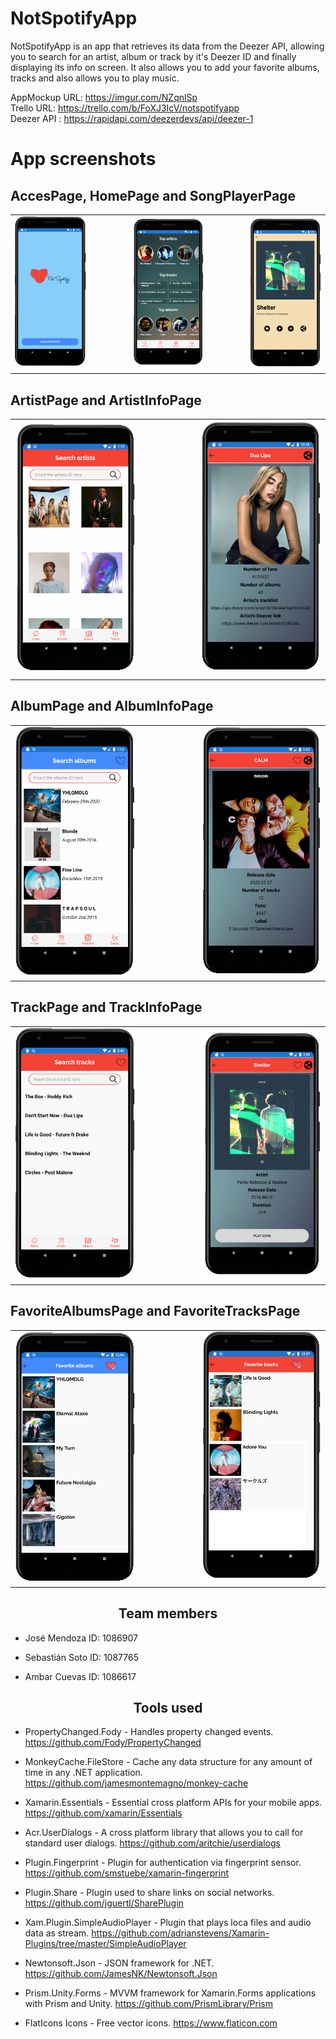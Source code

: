 # NotSpotifyApp
NotSpotifyApp is an app that retrieves its data from the Deezer API, allowing you to search for an artist, album or track by it's Deezer ID and finally displaying its info on screen. It also allows you to add your favorite albums, tracks and also allows you to play music. 

AppMockup URL: https://imgur.com/NZqnlSp  
Trello URL: https://trello.com/b/FoXJ3IcV/notspotifyapp
<br>
Deezer API : https://rapidapi.com/deezerdevs/api/deezer-1
 
# App screenshots
 
## AccesPage, HomePage and SongPlayerPage
<table>
<tr>
<td><img src="AccessPage.PNG" width="250" /></td>
<td> <img width="100"/>  </td>
<td><img src="HomePage.PNG" width="250" /></td>
<td> <img width="100"/>  </td>
<td><img src="SongPlayerPage.PNG" width="250" /></td>
</tr>
</table>

## ArtistPage and ArtistInfoPage
<table>
<tr>
<td><img src="ArtistPage.PNG" width="250" /></td>
<td> <img width="100"/>  </td>
<td><img src="ArtistInfoPage.PNG" width="250" /></td>
</tr>
</table>

## AlbumPage and AlbumInfoPage
<table>
<tr>
<td><img src="AlbumPage.PNG" width="250" /></td>
<td> <img width="100"/>  </td>
<td><img src="AlbumInfoPage.PNG" width="250" /></td>
</tr>
</table>

## TrackPage and TrackInfoPage
<table>
<tr>
<td><img src="TrackPage.PNG" width="250" /></td>
<td> <img width="100"/>  </td>
<td><img src="TrackInfoPage.PNG" width="250" /></td>
</tr>
</table>

## FavoriteAlbumsPage and FavoriteTracksPage
<table>
<tr>
<td><img src="FavoriteAlbumsPage.PNG" width="250" /></td>
<td> <img width="100"/>  </td>
<td><img src="FavoriteTracksPage.PNG" width="250" /></td>
</tr>
</table>


<h2 style="text-align: center;"><strong>Team members</strong></h2>

- José Mendoza ID: 1086907

- Sebastián Soto ID: 1087765

- Ambar Cuevas ID: 1086617

<h2 style="text-align: center;"><strong>Tools used</strong></h2>

- PropertyChanged.Fody - Handles property changed events.
  https://github.com/Fody/PropertyChanged

- MonkeyCache.FileStore - Cache any data structure for any amount of time in any .NET application.
  https://github.com/jamesmontemagno/monkey-cache

- Xamarin.Essentials - Essential cross platform APIs for your mobile apps.
  https://github.com/xamarin/Essentials

- Acr.UserDialogs - A cross platform library that allows you to call for standard user dialogs. 
  https://github.com/aritchie/userdialogs

- Plugin.Fingerprint - Plugin for authentication via fingerprint sensor.
  https://github.com/smstuebe/xamarin-fingerprint

- Plugin.Share - Plugin used to share links on social networks.
  https://github.com/jguertl/SharePlugin

- Xam.Plugin.SimpleAudioPlayer - Plugin that plays loca files and audio data as stream. 
  https://github.com/adrianstevens/Xamarin-Plugins/tree/master/SimpleAudioPlayer

- Newtonsoft.Json - JSON framework for .NET.
  https://github.com/JamesNK/Newtonsoft.Json

- Prism.Unity.Forms - MVVM framework for Xamarin.Forms applications with Prism and Unity.
  https://github.com/PrismLibrary/Prism

- FlatIcons Icons - Free vector icons. 
  https://www.flaticon.com
